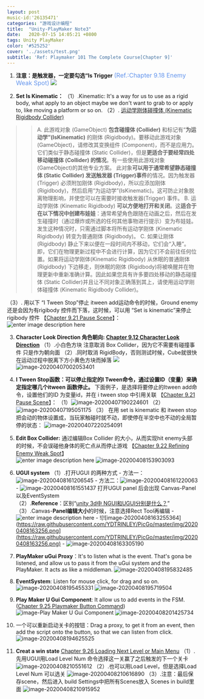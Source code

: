 ```yaml
---
layout: post
music-id:'26135471'
categories: "游戏设计编程"
title:  "Unity-PlayMaker Note3"
date:   2020-07-15 14:05:21 +0800
tags: Unity PlayMaker 
color: '#525252'
cover: '../assets/test.png'
subtitle: 'Ref: Playmaker 101 The Complete Course[Chapter 9]'
---
```

1. **注意：是触发器，一定要勾选“Is Trigger** <font color=#6495ED size=3 >(Ref.:Chapter 9.18 Enemy Weak Spot)</font> 
      <img src="https://i.loli.net/2020/04/02/HSxkETG6YMt39py.png" style="zoom:100%;" />

2. **Set Is Kinematic：**
      （1）.Kinematic: It's a way for us to use as a rigid body, what apply to an object maybe we don't want to grab to or apply to, like moving a platform or so on.
      （2）. [运动学刚体碰撞体 (Kinematic Rigidbody Collider)](http://docs.manew.com/Components/31.html) 

> > A. 此游戏对象 (GameObject) **包含碰撞体 (Collider)** 和标记有“**为运动学”(IsKinematic)** 的刚体 (Rigidbody)。要移动此游戏对象(GameObject)，请修改其变换组件 (Component)，而不是应用力。它们类似于静态碰撞体 (Static Collider)，但是**更适合于要经常四处移动碰撞体 (Collider) 的情况**。有一些使用此游戏对象 (GameObject)的其他专业方案。 此对象**可以用于通常希望静态碰撞体 (Static Collider) 发送触发器 (Trigger)事件**的情况。因为触发器 (Trigger) 必须附加刚体 (Rigidbody)，所以应添加刚体(Rigidbody)，然后启用“为运动学”(IsKinematic)。这可防止对象脱离物理影响，并使您可以在需要时接收触发器(Trigger) 事件。
> >B.  运动学刚体 (Kinematic Rigidbody) **可以方便地打开和关闭**。这**适合于在以下情况中创建布娃娃**：通常希望角色跟随在动画之后，然后在发生碰撞时（通过爆炸或所选的任何其他事物进行提示）变为布娃娃。发生这种情况时，只需通过脚本将所有运动学刚体 (Kinematic Rigidbody) 转变为普通刚体 (Rigidbody)。
> >C. 如果让刚体 (Rigidbody) 静止下来以便在一段时间内不移动，它们会“入睡”。即，它们在物理更新过程中不会进行计算，因为它们不会前往任何位置。如果将运动学刚体(Kinematic Rigidbody) 从休眠的普通刚体 (Rigidbody) 下边移走，则休眠的刚体 (Rigidbody)将被唤醒并在物理更新中重新准确计算。因此如果您具有许多要四处移动的静态碰撞体 (Static Collider)并且让不同对象正确落到其上，请使用运动学刚体碰撞体 (Kinematic Rigidbody Collider)。

（3）. 用以下 “I Tween Stop”停止 itween add运动命令的时候，Ground enemy还是会因为有rigibody 控件而下落，这时候，可以用 “Set is kinematic”来停止rigibody 控件 【[Chapter 9.21 Pause Scene](http://jonathan-oduffy.thinkific.com/courses/take/playmaker-101-the-complete-course/lessons/232756-chapter-9-21-pause-scene)】：
![enter image description here](https://raw.githubusercontent.com/YDTRINLEY/PicGo/master/img/20200407210933.png)

3.  **Character Look Direction 角色朝向: [Chapter 9.12 Character Look Direction](http://jonathan-oduffy.thinkific.com/courses/take/playmaker-101-the-complete-course/lessons/232730-chapter-9-12-character-look-direction)**
      （1）.小白色方块 注意取消 Box Collider，因为它不需要有碰撞事件  只是作为朝向面
      （2）.同时取消 RigidBody，否则测试时候，Cube就很快在运动过程中脱离下方小黄色方块而掉落
      ![](https://i.loli.net/2020/04/06/wJmWXzjVNbRlqfs.png)
      ![image-20200407002053401](https://raw.githubusercontent.com/YDTRINLEY/PicGo/master/img/20200408153425.png)

4. **I Tween Stop函数：可以停止指定的I Tween命令，通过设置ID（变量）来确定指定哪几个itween 函数停止。**
    下面例子，是选择将要停止的Itween add命令，设置他们的ID 为变量id，并在 i tween stop 中引用关联 【[Chapter 9.21 Pause Scene](http://jonathan-oduffy.thinkific.com/courses/take/playmaker-101-the-complete-course/lessons/232756-chapter-9-21-pause-scene)】：
      （1）![image-20200407190224601](https://raw.githubusercontent.com/YDTRINLEY/PicGo/master/img/20200408152559.png)
      （2）![image-20200407195051175](https://raw.githubusercontent.com/YDTRINLEY/PicGo/master/img/20200407201352.png)
      （3） 在用 set is kinematic 和 itween stop 把会动的物体设置成，当玩家触碰时就不动，即使停在半空中也不动的全局暂停的状态：
         ![image-20200407220254091](https://raw.githubusercontent.com/YDTRINLEY/PicGo/master/img/20200407220300.png)

5. **Edit Box Collider:**  通过编辑Box Collider 的大小，从而实现hit enemy头部 的时候，不会误碰他身体的死亡点从而停止游戏 【[Chapter 9.22 Refining Enemy Weak Spot](http://jonathan-oduffy.thinkific.com/courses/take/playmaker-101-the-complete-course/lessons/232766-chapter-9-22-refining-enemy-weak-spot)】   
     ![enter image description here](https://raw.githubusercontent.com/YDTRINLEY/PicGo/master/img/20200408153853.png)
      ![image-20200408153903093](https://raw.githubusercontent.com/YDTRINLEY/PicGo/master/img/20200408153904.png)

6. **UGUI system**
   	（1）.打开UGUI 的两种方式
      	- 方法一：![image-20200408161206545](https://raw.githubusercontent.com/YDTRINLEY/PicGo/master/img/20200408161208.png)
              	- 方法二：![image-20200408161220063](https://raw.githubusercontent.com/YDTRINLEY/PicGo/master/img/20200408163226.png)
              	- ![image-20200408161551437](https://raw.githubusercontent.com/YDTRINLEY/PicGo/master/img/20200408163232.png)
                    	打开UGUI panel 后会出现 Canvas-Panel 以及EventSystem   	
               	（2）.**Reference**：区别“[unity 3d中 NGUI和UGUI分别是什么？](https://blog.csdn.net/sinat_23079759/article/details/52868256)”
               	（3）.Canvas-**Panel编辑大小**的时候，注意选择Rect Tool再编辑 
               	- ![enter image description here](https://raw.githubusercontent.com/YDTRINLEY/PicGo/master/img/20200408163245.png)
                       	- ![!\[image-20200408163255364\](https://raw.githubusercontent.com/YDTRINLEY/PicGo/master/img/20200408163256.png](https://raw.githubusercontent.com/YDTRINLEY/PicGo/master/img/20200408163256.png)
                       	- ![image-20200408163305190](https://raw.githubusercontent.com/YDTRINLEY/PicGo/master/img/20200408163306.png)

7. **PlayMaker uGui Proxy**：It's to listen what is the event.	That's gona be listened, and allow us to pass it from the uGui system and the PlayMaker. It acts as like a middleman.
   	![image-20200408195832485](https://raw.githubusercontent.com/YDTRINLEY/PicGo/master/img/20200408195834.png)	

8. **EventSystem**: Listen for mouse click, for drag and so on.
       ![image-20200408195455331](https://raw.githubusercontent.com/YDTRINLEY/PicGo/master/img/20200408195456.png)
       ![image-20200408195719504](https://raw.githubusercontent.com/YDTRINLEY/PicGo/master/img/20200408195720.png)

9. **Play Maker U Gui Component**: It allow us to add events in the FSM.([Chapter 9.25 Playmaker Button Command](http://jonathan-oduffy.thinkific.com/courses/take/playmaker-101-the-complete-course/lessons/232760-chapter-9-25-playmaker-button-command))
       ![image-Play Maker U Gui Component](https://raw.githubusercontent.com/YDTRINLEY/PicGo/master/img/20200408185153.png)
       ![image-20200408201425734](https://raw.githubusercontent.com/YDTRINLEY/PicGo/master/img/20200408201428.png)  
10.   一个可以重新启动关卡的按钮：Drag a proxy, to get it from an event, then add the script onto the button, so that we can listen from click.
        ![image-20200408194625525](https://raw.githubusercontent.com/YDTRINLEY/PicGo/master/img/20200408194626.png)

11. **Creat a win state** [Chapter 9.26 Loading Next Level or Main Menu](http://jonathan-oduffy.thinkific.com/courses/take/playmaker-101-the-complete-course/lessons/232743-chapter-9-26-loading-next-level-or-main-menu)
    （1）.  先用UGUI用Load Level Num 命令选择这一关赢了之后触发的下一个关卡
        ![image-20200408210551612](https://raw.githubusercontent.com/YDTRINLEY/PicGo/master/img/20200408210552.png)
         （2）.也可以用Load Level，但是选择Load Level Num 可以选关
         ![image-20200408210616890](https://raw.githubusercontent.com/YDTRINLEY/PicGo/master/img/20200408210618.png)
         （3）.注意：最后保存scene，然后进入 build Settings中把所有Scenes放入 Scenes in build里面
         ![image-20200408210915952](https://raw.githubusercontent.com/YDTRINLEY/PicGo/master/img/20200408210917.png)

